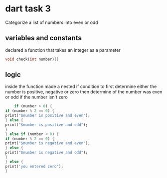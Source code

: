 # dart task 3
Categorize a list of numbers into even or odd

## variables and constants



declared a function that takes an integer as a parameter
```dart
void check(int number){}
```

## logic
inside the function made a nested if condition to first determine either the number is positive, negative or zero then determine of the number was even or odd if the number isn't zero
```dart
    if (number > 0) {
if (number % 2 == 0) {
print("$number is positive and even");
} else {
print("$number is positive and odd");
}
} else if (number < 0) {
if (number % 2 == 0) {
print("$number is negative and even");
} else {
print("$number is negative and odd");
}
} else {
print('you entered zero');
}
```

